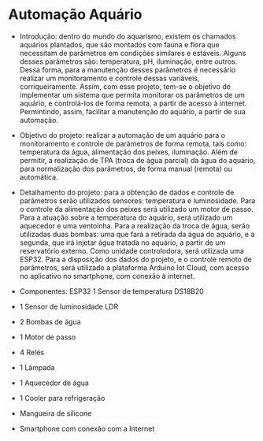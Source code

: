 # Automação Aquário

- Introdução: dentro do mundo do aquarismo, existem os chamados aquários plantados, que são montados com fauna e flora que necessitam de parâmetros em condições similares e estáveis. Alguns desses parâmetros são: temperatura, pH, iluminação, entre outros. Dessa forma, para a manutenção desses parâmetros é necessário realizar um monitoramento e controle dessas variáveis, corriqueiramente. Assim, com esse projeto, tem-se o objetivo de implementar um sistema que permita monitorar os parâmetros de um aquário, e controlá-los de forma remota, a partir de acesso à internet. Permintindo, assim, facilitar a manutenção do aquário, a partir de sua automação.

- Objetivo do projeto: realizar a automação de um aquário para o monitoramento e controle de parâmetros de forma remota, tais como: temperatura da água, alimentação dos peixes, iluminação. Além de permitir, a realização de TPA (troca de água parcial) da água do aquário, para normalização dos parâmetros, de forma manual (remota) ou automática.
  
- Detalhamento do projeto: para a obtenção de dados e controle de parâmetros serão utilizados sensores: temperatura e luminosidade. Para o controle da alimentação dos peixes será utilizado um motor de passo. Para a atuação sobre a temperatura do aquário, será utilizado um aquecedor e uma ventoinha. Para a realização da troca de água, serão utilizadas duas bombas: uma que fará a retirada da água do aquário, e a segunda, que irá injetar água tratada no aquário, a partir de um reservatório externo. Como unidade controlodora, será utilizada uma ESP32. Para a disposição dos dados do projeto, e o controle remoto de parâmetros, será utilizado a plataforma Arduino Iot Cloud, com acesso no aplicativo no smartphone, com conexão à internet.

- Componentes: 
  ESP32
  1 Sensor de temperatura DS18B20
- 1 Sensor de luminosidade LDR
- 2 Bombas de água
- 1 Motor de passo
- 4 Relés 
- 1 Lâmpada 
- 1 Aquecedor de água
- 1 Cooler para refrigeração
- Mangueira de silicone
- Smartphone com conexão com a Internet
               

